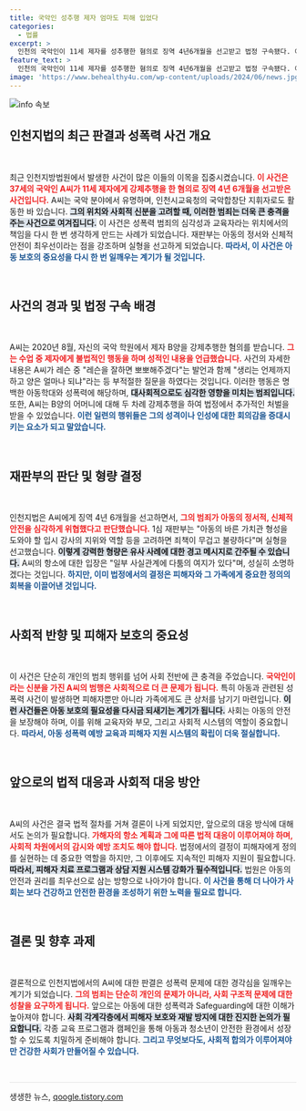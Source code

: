 ```yaml
---
title: 국악인 성추행 제자 엄마도 피해 입었다
categories:
  - 법률
excerpt: >
  인천의 국악인이 11세 제자를 성추행한 혐의로 징역 4년6개월을 선고받고 법정 구속됐다. 이 사건은 사회적 파장을 일으키며, 피해자의 어머니에 대한 부적절한 발언과 행동도 함께 드러나 충격을 안겼다.
feature_text: >
  인천의 국악인이 11세 제자를 성추행한 혐의로 징역 4년6개월을 선고받고 법정 구속됐다. 이 사건은 사회적 파장을 일으키며, 피해자의 어머니에 대한 부적절한 발언과 행동도 함께 드러나 충격을 안겼다.
image: 'https://www.behealthy4u.com/wp-content/uploads/2024/06/news.jpg'
---
```


<p><img src="https://www.behealthy4u.com/wp-content/uploads/2024/06/news.jpg" alt="info 속보" /></p>

<h2 data-ke-size="size26">인천지법의 최근 판결과 성폭력 사건 개요</h2>

<p data-ke-size="size16">&nbsp;</p>

<p>최근 인천지방법원에서 발생한 사건이 많은 이들의 이목을 집중시켰습니다. <b><span style="color: #ee2323;">이 사건은 37세의 국악인 A씨가 11세 제자에게 강제추행을 한 혐의로 징역 4년 6개월을 선고받은 사건입니다.</span></b> A씨는 국악 분야에서 유명하며, 인천시교육청의 국악합창단 지휘자로도 활동한 바 있습니다. <b><span style="background-color: #21538527;">그의 위치와 사회적 신분을 고려할 때, 이러한 범죄는 더욱 큰 충격을 주는 사건으로 여겨집니다.</span></b> 이 사건은 성폭력 범죄의 심각성과 교육자라는 위치에서의 책임을 다시 한 번 생각하게 만드는 사례가 되었습니다. 재판부는 아동의 정서와 신체적 안전이 최우선이라는 점을 강조하며 실형을 선고하게 되었습니다. <b><span style="color: #1a5490;">따라서, 이 사건은 아동 보호의 중요성을 다시 한 번 일깨우는 계기가 될 것입니다.</span></b></p>

<p data-ke-size="size16">&nbsp;</p>

<h2 data-ke-size="size26">사건의 경과 및 법정 구속 배경</h2>

<p data-ke-size="size16">&nbsp;</p>

<p>A씨는 2020년 8월, 자신의 국악 학원에서 제자 B양을 강제추행한 혐의를 받습니다. <b><span style="color: #ee2323;">그는 수업 중 제자에게 불법적인 행동을 하며 성적인 내용을 언급했습니다.</span></b> 사건의 자세한 내용은 A씨가 레슨 중 "레슨을 잘하면 뽀뽀해주겠다"는 발언과 함께 "생리는 언제까지 하고 양은 얼마나 되냐"라는 등 부적절한 질문을 하였다는 것입니다. 이러한 행동은 명백한 아동학대와 성폭력에 해당하며, <b><span style="background-color: #21538527;">대사회적으로도 심각한 영향을 미치는 범죄입니다.</span></b> 또한, A씨는 B양의 어머니에 대해 두 차례 강제추행을 하여 법정에서 추가적인 처벌을 받을 수 있었습니다. <b><span style="color: #1a5490;">이런 일련의 행위들은 그의 성격이나 인성에 대한 회의감을 증대시키는 요소가 되고 말았습니다.</span></b></p>

<p data-ke-size="size16">&nbsp;</p>

<h2 data-ke-size="size26">재판부의 판단 및 형량 결정</h2>

<p data-ke-size="size16">&nbsp;</p>

<p>인천지법은 A씨에게 징역 4년 6개월을 선고하면서, <b><span style="color: #ee2323;">그의 범죄가 아동의 정서적, 신체적 안전을 심각하게 위협했다고 판단했습니다.</span></b> 1심 재판부는 "아동의 바른 가치관 형성을 도와야 할 입시 강사의 지위와 역할 등을 고려하면 죄책이 무겁고 불량하다"며 실형을 선고했습니다. <b><span style="background-color: #21538527;">이렇게 강력한 형량은 유사 사례에 대한 경고 메시지로 간주될 수 있습니다.</span></b> A씨의 항소에 대한 입장은 "일부 사실관계에 다툼의 여지가 있다"며, 성실히 소명하겠다는 것입니다. <b><span style="color: #1a5490;">하지만, 이미 법정에서의 결정은 피해자와 그 가족에게 중요한 정의의 회복을 이끌어낸 것입니다.</span></b></p>

<p data-ke-size="size16">&nbsp;</p>

<h2 data-ke-size="size26">사회적 반향 및 피해자 보호의 중요성</h2>

<p data-ke-size="size16">&nbsp;</p>

<p>이 사건은 단순히 개인의 범죄 행위를 넘어 사회 전반에 큰 충격을 주었습니다. <b><span style="color: #ee2323;">국악인이라는 신분을 가진 A씨의 범행은 사회적으로 더 큰 문제가 됩니다.</span></b> 특히 아동과 관련된 성폭력 사건이 발생하면 피해자뿐만 아니라 가족에게도 큰 상처를 남기기 마련입니다. <b><span style="background-color: #21538527;">이런 사건들은 아동 보호의 필요성을 다시금 되새기는 계기가 됩니다.</span></b> 사회는 아동의 안전을 보장해야 하며, 이를 위해 교육자와 부모, 그리고 사회적 시스템의 역할이 중요합니다. <b><span style="color: #1a5490;">따라서, 아동 성폭력 예방 교육과 피해자 지원 시스템의 확립이 더욱 절실합니다.</span></b></p>

<p data-ke-size="size16">&nbsp;</p>

<h2 data-ke-size="size26">앞으로의 법적 대응과 사회적 대응 방안</h2>

<p data-ke-size="size16">&nbsp;</p>

<p>A씨의 사건은 결국 법적 절차를 거쳐 결론이 나게 되었지만, 앞으로의 대응 방식에 대해서도 논의가 필요합니다. <b><span style="color: #ee2323;">가해자의 항소 계획과 그에 따른 법적 대응이 이루어져야 하며, 사회적 차원에서의 감시와 예방 조치도 해야 합니다.</span></b> 법정에서의 결정이 피해자에게 정의를 실현하는 데 중요한 역할을 하지만, 그 이후에도 지속적인 피해자 지원이 필요합니다. <b><span style="background-color: #21538527;">따라서, 피해자 치료 프로그램과 상담 지원 시스템 강화가 필수적입니다.</span></b> 법원은 아동의 안전과 권리를 최우선으로 삼는 방향으로 나아가야 합니다. <b><span style="color: #1a5490;">이 사건을 통해 더 나아가 사회는 보다 건강하고 안전한 환경을 조성하기 위한 노력을 필요로 합니다.</span></b></p>

<p data-ke-size="size16">&nbsp;</p>

<h2 data-ke-size="size26">결론 및 향후 과제</h2>

<p data-ke-size="size16">&nbsp;</p>

<p>결론적으로 인천지법에서의 A씨에 대한 판결은 성폭력 문제에 대한 경각심을 일깨우는 계기가 되었습니다. <b><span style="color: #ee2323;">그의 범죄는 단순히 개인의 문제가 아니라, 사회 구조적 문제에 대한 성찰을 요구하게 됩니다.</span></b> 앞으로는 아동에 대한 성폭력과 Safeguarding에 대한 이해가 높아져야 합니다. <b><span style="background-color: #21538527;">사회 각계각층에서 피해자 보호와 재발 방지에 대한 진지한 논의가 필요합니다.</span></b> 각종 교육 프로그램과 캠페인을 통해 아동과 청소년이 안전한 환경에서 성장할 수 있도록 치밀하게 준비해야 합니다. <b><span style="color: #1a5490;">그리고 무엇보다도, 사회적 합의가 이루어져야만 건강한 사회가 만들어질 수 있습니다.</span></b></p>

<p data-ke-size="size16">&nbsp;</p> 

<hr style="height:1px; border:none; color:#e1e1e1; background-color:#e1e1e1;"/>
생생한 뉴스, <a href="https://qoogle.tistory.com" rel="dofollow">qoogle.tistory.com</a>


